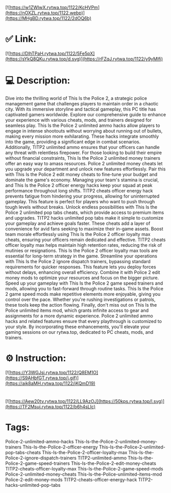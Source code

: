 [![https://w1ZWIwX.rytwa.top/1122/KcHVPm](https://nOXZL.rytwa.top/1122.webp)](https://MHgBD.rytwa.top/1122/2dOQ6b)
# ✅ Link:
[![https://DlhTPaH.rytwa.top/1122/5Fe5pX](https://sYkQ8QKu.rytwa.top/d.svg)](https://rFZqJ.rytwa.top/1122/y9yMIfi)
# 💻 Description:
Dive into the thrilling world of This Is the Police 2, a strategic police management game that challenges players to maintain order in a chaotic city. With its immersive storyline and tactical gameplay, this PC title has captivated gamers worldwide. Explore our comprehensive guide to enhance your experience with various cheats, mods, and trainers designed for seamless play.
This Is the Police 2 unlimited ammo hacks allow players to engage in intense shootouts without worrying about running out of bullets, making every mission more exhilarating. These hacks integrate smoothly into the game, providing a significant edge in combat scenarios. Additionally, TITP2 unlimited ammo ensures that your officers can handle any threat with relentless firepower.
For those looking to build their empire without financial constraints, This Is the Police 2 unlimited money trainers offer an easy way to amass resources. Police 2 unlimited money cheats let you upgrade your department and unlock new features effortlessly. Pair this with This Is the Police 2 edit money cheats to fine-tune your budget and dominate the game's economy.
Managing your team's stamina is crucial, and This Is the Police 2 officer energy hacks keep your squad at peak performance throughout long shifts. TITP2 cheats officer energy hack prevents fatigue from hindering your progress, allowing for uninterrupted gameplay. This feature is perfect for players who want to push through tough levels without breaks.
Unlock endless possibilities with This Is the Police 2 unlimited pop tabs cheats, which provide access to premium items and upgrades. TITP2 hacks unlimited pop tabs make it simple to customize your gameplay and achieve goals faster. These cheats add a layer of convenience for avid fans seeking to maximize their in-game assets.
Boost team morale effortlessly using This Is the Police 2 officer loyalty max cheats, ensuring your officers remain dedicated and effective. TITP2 cheats officer loyalty max helps maintain high retention rates, reducing the risk of mutinies or resignations. This Is the Police 2 officer loyalty max tools are essential for long-term strategy in the game.
Streamline your operations with This Is the Police 2 ignore dispatch trainers, bypassing standard requirements for quicker responses. This feature lets you deploy forces without delays, enhancing overall efficiency. Combine it with Police 2 edit money mods to optimize your resources and focus on the bigger picture.
Speed up your gameplay with This Is the Police 2 game speed trainers and mods, allowing you to fast-forward through routine tasks. This Is the Police 2 game speed mods make repetitive elements more enjoyable, giving you control over the pace. Whether you're rushing investigations or patrols, these tools keep the action flowing.
Finally, don't miss out on This Is the Police unlimited items mod, which grants infinite access to gear and assignments for a more dynamic experience. Police 2 unlimited ammo hacks and related features ensure that every playthrough is customized to your style. By incorporating these enhancements, you'll elevate your gaming sessions on our rytwa.top, dedicated to PC cheats, mods, and trainers.

# ⚙️ Instruction:
[![https://Y3WGJsi.rytwa.top/1122/Q8EM1O](https://S9AHbfGT.rytwa.top/i.gif)](https://aik8aMH.rytwa.top/1122/jKQmD19)
#
[![https://Aew20tv.rytwa.top/1122/LL9AzOJ](https://50kps.rytwa.top/l.svg)](https://TF2Msuj.rytwa.top/1122/b6h4sLIc)
# Tags:
Police-2-unlimited-ammo-hacks This-Is-the-Police-2-unlimited-money-trainers This-Is-the-Police-2-officer-energy This-Is-the-Police-2-unlimited-pop-tabs-cheats This-Is-the-Police-2-officer-loyalty-max This-Is-the-Police-2-ignore-dispatch-trainers TITP2-unlimited-ammo This-Is-the-Police-2-game-speed-trainers This-Is-the-Police-2-edit-money-cheats TITP2-cheats-officer-loyalty-max This-Is-the-Police-2-game-speed-mods Police-2-unlimited-money-cheats This-Is-the-Police-unlimited-items-mod Police-2-edit-money-mods TITP2-cheats-officer-energy-hack TITP2-hacks-unlimited-pop-tabs






